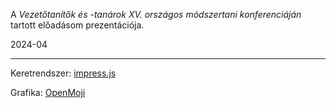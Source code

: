 A *Vezetőtanítők és -tanárok XV. országos módszertani konferenciáján* tartott előadásom prezentációja.

2024-04

---

Keretrendszer: [impress.js](https://impress.js.org/)

Grafika: [OpenMoji](https://openmoji.org/)
